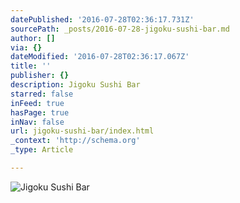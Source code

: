 ```yaml
---
datePublished: '2016-07-28T02:36:17.731Z'
sourcePath: _posts/2016-07-28-jigoku-sushi-bar.md
author: []
via: {}
dateModified: '2016-07-28T02:36:17.067Z'
title: ''
publisher: {}
description: Jigoku Sushi Bar
starred: false
inFeed: true
hasPage: true
inNav: false
url: jigoku-sushi-bar/index.html
_context: 'http://schema.org'
_type: Article

---
```

![Jigoku Sushi Bar](https://the-grid-user-content.s3-us-west-2.amazonaws.com/7c298cec-ad05-419b-bc29-5550c5138505.jpg)